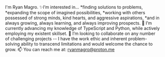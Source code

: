 I'm Ryan Magro.
✨I’m interested in...
 *finding solutions to problems,
 *expanding the scope of imagined possibilities,
 *working with others possessed of strong minds, kind hearts, and aggressive aspirations,
 *and in always growing, always learning, and always improving prospects.
🌱 I’m currently advancing my knowledge of TypeScript and Python, while actively employing my existent skillset.
💞️ I’m looking to collaborate on any number of challenging projects -- I have the work ethic and inherent problem-solving ability to transcend limitations and would welcome the chance to grow.
📫 You can reach me at: ryanmagro@proton.me


<!---
attaris978/attaris978 is a ✨ special ✨ repository because its `README.md` (this file) appears on your GitHub profile.
You can click the Preview link to take a look at your changes.
--->
